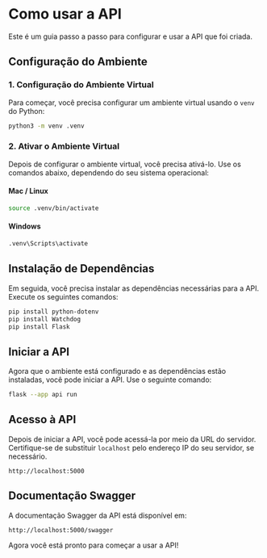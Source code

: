 # Como usar a API

Este é um guia passo a passo para configurar e usar a API que foi criada.

## Configuração do Ambiente

### 1. Configuração do Ambiente Virtual

Para começar, você precisa configurar um ambiente virtual usando o `venv` do Python:

```bash
python3 -m venv .venv
```

### 2. Ativar o Ambiente Virtual

Depois de configurar o ambiente virtual, você precisa ativá-lo. Use os comandos abaixo, dependendo do seu sistema operacional:

#### Mac / Linux

```bash
source .venv/bin/activate
```

#### Windows

```bash
.venv\Scripts\activate
```

## Instalação de Dependências

Em seguida, você precisa instalar as dependências necessárias para a API. Execute os seguintes comandos:

```bash
pip install python-dotenv
pip install Watchdog
pip install Flask
```

## Iniciar a API

Agora que o ambiente está configurado e as dependências estão instaladas, você pode iniciar a API. Use o seguinte comando:

```bash
flask --app api run
```

## Acesso à API

Depois de iniciar a API, você pode acessá-la por meio da URL do servidor. Certifique-se de substituir `localhost` pelo endereço IP do seu servidor, se necessário.

```
http://localhost:5000
```

## Documentação Swagger

A documentação Swagger da API está disponível em:

```
http://localhost:5000/swagger
```

Agora você está pronto para começar a usar a API!
